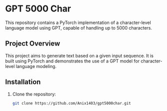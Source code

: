 # GPT 5000 Char

This repository contains a PyTorch implementation of a character-level language model using GPT, capable of handling up to 5000 characters.

## Project Overview

This project aims to generate text based on a given input sequence. It is built using PyTorch and demonstrates the use of a GPT model for character-level language modeling.

## Installation

1. Clone the repository:
   ```bash
   git clone https://github.com/Anix1403/gpt5000char.git
